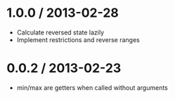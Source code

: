 
1.0.0 / 2013-02-28 
==================

 * Calculate reversed state lazily
 * Implement restrictions and reverse ranges

0.0.2 / 2013-02-23 
==================

 * min/max are getters when called without arguments
